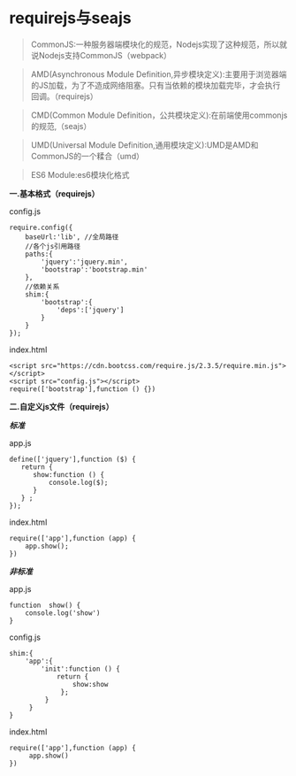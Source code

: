 # requirejs与seajs

>CommonJS:一种服务器端模块化的规范，Nodejs实现了这种规范，所以就说Nodejs支持CommonJS（webpack）

>AMD(Asynchronous Module Definition,异步模块定义):主要用于浏览器端的JS加载，为了不造成网络阻塞。只有当依赖的模块加载完毕，才会执行回调。（requirejs）

>CMD(Common Module Definition，公共模块定义):在前端使用commonjs的规范,（seajs）

>UMD(Universal Module Definition,通用模块定义):UMD是AMD和CommonJS的一个糅合（umd）

>ES6 Module:es6模块化格式


**一.基本格式（requirejs）**

config.js

```
require.config({
    baseUrl:'lib', //全局路径
    //各个js引用路径
    paths:{
        'jquery':'jquery.min',
        'bootstrap':'bootstrap.min'
    },
    //依赖关系
    shim:{
        'bootstrap':{
            'deps':['jquery']
        }
    }
});
```

index.html

```
<script src="https://cdn.bootcss.com/require.js/2.3.5/require.min.js"></script>
<script src="config.js"></script>
require(['bootstrap'],function () {})
```

**二.自定义js文件（requirejs）**

***标准***

app.js

```
define(['jquery'],function ($) {
   return {
      show:function () {
          console.log($);
      }
   } ;
});
```

index.html

```
require(['app'],function (app) {
    app.show();
})
```

***非标准***

app.js

```
function  show() {
    console.log('show')
}
```

config.js

```
shim:{
    'app':{
        'init':function () {
            return {
                show:show
             };
         }
     }
}
```

index.html

```
require(['app'],function (app) {
     app.show()
})
```